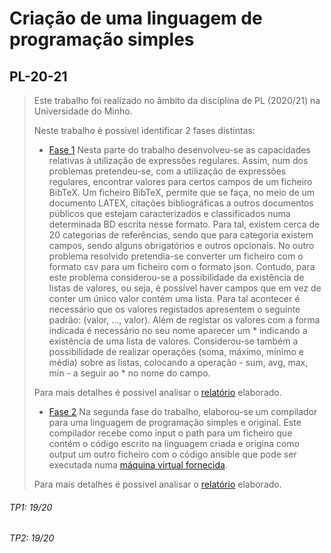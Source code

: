 # Criação de uma linguagem de programação simples
## PL-20-21

> Este trabalho foi realizado no âmbito da disciplina de PL (2020/21) na Universidade do Minho.
>
> Neste trabalho é possivel identificar 2 fases distintas:
>
> - [Fase 1](https://github.com/pVeloso19/PL-20-21/tree/main/TP1)
> Nesta parte do trabalho desenvolveu-se as capacidades relativas à utilização de expressões regulares. Assim, num dos problemas pretendeu-se, com a utilização de expressões regulares, encontrar valores para certos campos de um ficheiro BibTeX. Um ficheiro BibTeX, permite que se faça, no meio de um documento LATEX, citações bibliográficas a outros documentos públicos que estejam caracterizados e classificados numa determinada BD escrita nesse formato. Para tal, existem cerca de 20 categorias de referências, sendo que para categoria existem campos, sendo alguns obrigatórios e outros opcionais. No outro problema resolvido pretendia-se converter um ficheiro com o formato csv para um ficheiro com o formato json. Contudo, para este problema considerou-se a possibilidade da existência de listas de valores, ou seja, é possível haver campos que em vez de conter um único valor contém uma lista. Para tal acontecer é necessário que os valores registados apresentem o seguinte padrão: (valor, ..., valor). Além de registar os valores com a forma indicada é necessário no seu nome aparecer um * indicando a existência de uma lista de valores. Considerou-se também a possibilidade de realizar operações (soma, máximo, mínimo e média) sobre as listas, colocando a operação - sum, avg, max, min - a seguir ao * no nome do campo.
>
> Para mais detalhes é possivel analisar o [relatório](https://github.com/pVeloso19/PL-20-21/blob/main/TP1/pl20TP1gr27.pdf) elaborado.
>
> - [Fase 2](https://github.com/pVeloso19/PL-20-21/tree/main/TP2)
> Na segunda fase do trabalho, elaborou-se um compilador para uma linguagem de programação simples e original. Este compilador recebe como input o path para um ficheiro que contém o código escrito na linguagem criada e origina como output um outro ficheiro com o código ansible que pode ser executada numa [máquina virtual fornecida](https://github.com/pVeloso19/PL-20-21/blob/main/TP2/VMdocpt.pdf). 
>
> Para mais detalhes é possivel analisar o [relatório](https://github.com/pVeloso19/PL-20-21/blob/main/TP2/PL20TP2Gr27.pdf) elaborado.

###### TP1: 19/20 </br>
###### TP2: 19/20
